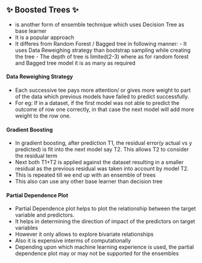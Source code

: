 
## ✨ Boosted Trees ✨
- is another form of ensemble technique which uses Decision Tree as base learner
- It is a popular approach
- It differes from Random Forest / Bagged tree in following manner:
        - It uses Data Reweighing strategy than bootstrap sampling while creating the tree
        - The depth of tree is limited(2-3) where as for random forest and Bagged tree model it is as many as required
  
#### Data Reweighing Strategy
- Each successive tee pays more attention/ or gives more weight to part of the data which previous models have failed to predict successfully.
- For eg: If in a dataset, if the first model was not able to predict the outcome of row one correctly, in that case the next model will add more weight to the row one.

#### Gradient Boosting
- In gradient boosting, after prediction T1, the residual error(y actual vs y predicted) is fit into the next model say T2. This allows T2 to consider the residual term
- Next both T1+T2 is applied against the dataset resulting in a smaller residual as the previous residual was taken into account by model T2.
- This is repeated till we end up with an ensemble of trees
- This also can use any other base learner than decision tree

#### Partial Dependence Plot
- Partial Dependence plot helps to plot the relationship between the target variable and predictors.
- It helps in determining the direction of impact of the predictors on target variables
- However it only allows to explore bivariate relationships
- Also it is expensive interms of computationally
- Depending upon which machine learning experience is used, the partial dependence plot may or may not be supported for the ensembles
